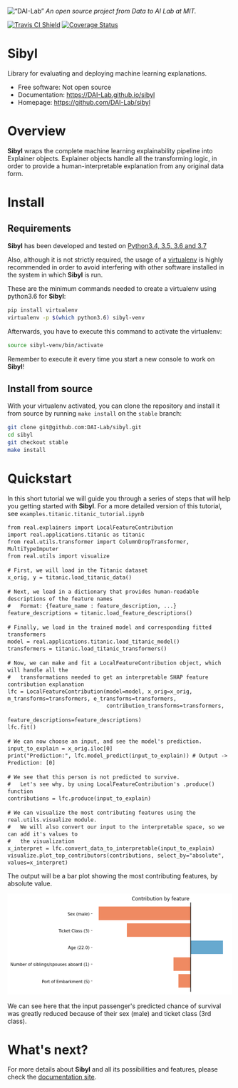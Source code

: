 <p align="left">
<img width=15% src="https://dai.lids.mit.edu/wp-content/uploads/2018/06/Logo_DAI_highres.png" alt=“DAI-Lab” />
<i>An open source project from Data to AI Lab at MIT.</i>
</p>

<!-- Uncomment these lines after releasing the package to PyPI for version and downloads badges -->
<!--[![PyPI Shield](https://img.shields.io/pypi/v/sibyl.svg)](https://pypi.python.org/pypi/sibyl)-->
<!--[![Downloads](https://pepy.tech/badge/sibyl)](https://pepy.tech/project/sibyl)-->
[![Travis CI Shield](https://travis-ci.org/DAI-Lab/sibyl.svg?branch=master)](https://travis-ci.org/DAI-Lab/sibyl)
[![Coverage Status](https://codecov.io/gh/DAI-Lab/sibyl/branch/master/graph/badge.svg)](https://codecov.io/gh/DAI-Lab/sibyl)

# Sibyl

Library for evaluating and deploying machine learning explanations.

- Free software: Not open source
- Documentation: https://DAI-Lab.github.io/sibyl
- Homepage: https://github.com/DAI-Lab/sibyl

# Overview

**Sibyl** wraps the complete machine learning explainability pipeline into Explainer objects. Explainer objects
handle all the transforming logic, in order to provide a human-interpretable explanation from any original
data form.

# Install

## Requirements

**Sibyl** has been developed and tested on [Python3.4, 3.5, 3.6 and 3.7](https://www.python.org/downloads/)

Also, although it is not strictly required, the usage of a [virtualenv](https://virtualenv.pypa.io/en/latest/)
is highly recommended in order to avoid interfering with other software installed in the system
in which **Sibyl** is run.

These are the minimum commands needed to create a virtualenv using python3.6 for **Sibyl**:

```bash
pip install virtualenv
virtualenv -p $(which python3.6) sibyl-venv
```

Afterwards, you have to execute this command to activate the virtualenv:

```bash
source sibyl-venv/bin/activate
```

Remember to execute it every time you start a new console to work on **Sibyl**!

<!-- Uncomment this section after releasing the package to PyPI for installation instructions
## Install from PyPI

After creating the virtualenv and activating it, we recommend using
[pip](https://pip.pypa.io/en/stable/) in order to install **Sibyl**:

```bash
pip install sibyl
```

This will pull and install the latest stable release from [PyPI](https://pypi.org/).
-->

## Install from source

With your virtualenv activated, you can clone the repository and install it from
source by running `make install` on the `stable` branch:

```bash
git clone git@github.com:DAI-Lab/sibyl.git
cd sibyl
git checkout stable
make install
```

<!--## Install for Development

If you want to contribute to the project, a few more steps are required to make the project ready
for development.

Please head to the [Contributing Guide](https://DAI-Lab.github.io/sibyl/contributing.html#get-started)
for more details about this process.-->

# Quickstart

In this short tutorial we will guide you through a series of steps that will help you
getting started with **Sibyl**. For a more detailed version of this tutorial, see 
`examples.titanic.titanic_tutorial.ipynb`

```python3
from real.explainers import LocalFeatureContribution
import real.applications.titanic as titanic
from real.utils.transformer import ColumnDropTransformer, MultiTypeImputer
from real.utils import visualize

# First, we will load in the Titanic dataset
x_orig, y = titanic.load_titanic_data()

# Next, we load in a dictionary that provides human-readable descriptions of the feature names
#   Format: {feature_name : feature_description, ...}
feature_descriptions = titanic.load_feature_descriptions()

# Finally, we load in the trained model and corresponding fitted transformers
model = real.applications.titanic.load_titanic_model()
transformers = titanic.load_titanic_transformers()

# Now, we can make and fit a LocalFeatureContribution object, which will handle all the 
#   transformations needed to get an interpretable SHAP feature contribution explanation
lfc = LocalFeatureContribution(model=model, x_orig=x_orig, m_transforms=transformers, e_transforms=transformers, 
                               contribution_transforms=transformers, 
                               feature_descriptions=feature_descriptions)
lfc.fit()

# We can now choose an input, and see the model's prediction.
input_to_explain = x_orig.iloc[0]
print("Prediction:", lfc.model_predict(input_to_explain)) # Output -> Prediction: [0]

# We see that this person is not predicted to survive. 
#   Let's see why, by using LocalFeatureContribution's .produce() function
contributions = lfc.produce(input_to_explain)

# We can visualize the most contributing features using the real.utils.visualize module. 
#   We will also convert our input to the interpretable space, so we can add it's values to
#   the visualization
x_interpret = lfc.convert_data_to_interpretable(input_to_explain)
visualize.plot_top_contributors(contributions, select_by="absolute", values=x_interpret)
```
The output will be a bar plot showing the most contributing features, by absolute value. 

![Quickstart](docs/images/quickstart.png)

We can see here that the input passenger's predicted chance of survival was greatly reduced
because of their sex (male) and ticket class (3rd class).

# What's next?

For more details about **Sibyl** and all its possibilities
and features, please check the [documentation site](
https://DAI-Lab.github.io/sibyl/).

